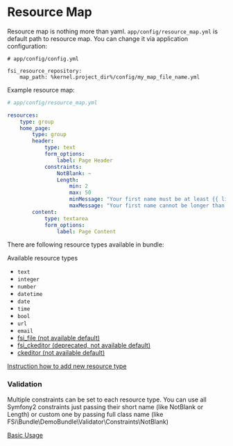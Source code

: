 # Resource Map

Resource map is nothing more than yaml. ``app/config/resource_map.yml`` is default path to resource map.
You can change it via application configuration:
```
# app/config/config.yml

fsi_resource_repository:
    map_path: %kernel.project_dir%/config/my_map_file_name.yml
```

Example resource map:

```yaml
# app/config/resource_map.yml

resources:
    type: group
    home_page:
        type: group
        header:
            type: text
            form_options:
                label: Page Header
            constraints:
                NotBlank: ~
                Length:
                    min: 2
                    max: 50
                    minMessage: "Your first name must be at least {{ limit }} characters length"
                    maxMessage: "Your first name cannot be longer than {{ limit }} characters length"
        content:
            type: textarea
            form_options:
                label: Page Content
```

There are following resource types available in bundle:

Available resource types
* ``text``
* ``integer``
* ``number``
* ``datetime``
* ``date``
* ``time``
* ``bool``
* ``url``
* ``email``
* [fsi_file (not available default)](file_upload.md)
* [fsi_ckeditor (deprecated, not available default)](fsi_ckeditor.md)
* [ckeditor (not available default)](ckeditor.md)

[Instruction how to add new resource type](adding_new_resource_type.md)

### Validation

Multiple constraints can be set to each resource type.
You can use all Symfony2 constraints just passing their short name (like NotBlank or Length) or custom one by passing full
class name (like FSi\Bundle\DemoBundle\Validator\Constraints\NotBlank)


[Basic Usage](basic_usage.md)
